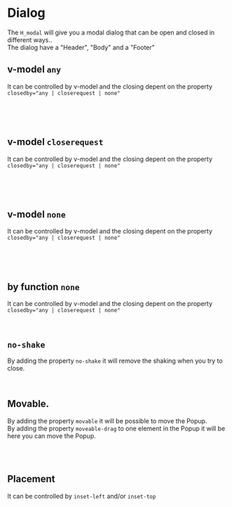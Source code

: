 # Dialog

The `H_modal` will give you a modal dialog that can be open and closed in different ways..<br>
The dialog have a "Header", "Body" and a "Footer"
<br>

## v-model `any`

It can be controlled by v-model and the closing depent on the property `closedby="any | closerequest | none"`

<hhl-live-editor title="" htmlCode='
    <template>
    <div class="flex items-center gap-4 flex-wrap">
    <H_btn @click="dialogOpen = !dialogOpen">PopUp</H_btn>
    <H_dialog closedby="any" v-model="dialogOpen">
    <div class="p-33">hej</div>
    <div class="H_dialogService-footer flex gap-4 justify-end px-3 pb-3">
    <H_btn @click="dialogOpen = !dialogOpen">Close</H_btn>
    </div>
    </H_dialog>
    </div>
    </template>
    <script>
        const dialogOpen = ref(false)
        return { dialogOpen }
        </script>
'>
</hhl-live-editor>
<br>

<br>

## v-model `closerequest`

It can be controlled by v-model and the closing depent on the property `closedby="any | closerequest | none"`

<hhl-live-editor title="" htmlCode='
    <template>
    <div class="flex items-center gap-4 flex-wrap">
    <H_btn @click="dialogOpen = !dialogOpen">PopUp</H_btn>
    <H_dialog closedby="closerequest" v-model="dialogOpen">
     <div class="p-33">hej</div>
    <div class="H_dialogService-footer flex gap-4 justify-end px-3 pb-3">
    <H_btn @click="dialogOpen = !dialogOpen">Close</H_btn>
    </div>
    </H_dialog>
    </div>
    </template>
    <script>
        const dialogOpen = ref(false)
        return { dialogOpen }
        </script>
'>
</hhl-live-editor>
<br>

<br>

## v-model `none`

It can be controlled by v-model and the closing depent on the property `closedby="any | closerequest | none"`

<hhl-live-editor title="" htmlCode='
    <template>
    <div class="flex items-center gap-4 flex-wrap">
    <H_btn @click="dialogOpen = !dialogOpen">PopUp</H_btn>
    <H_dialog closedby="none" v-model="dialogOpen">
    <div class="p-33">hej</div>
    <div class="H_dialogService-footer flex gap-4 justify-end px-3 pb-3">
    <H_btn @click="dialogOpen = !dialogOpen">Close</H_btn>
    </div>
    </H_dialog>
    </div>
    </template>
    <script>
        const dialogOpen = ref(false)
        return { dialogOpen }
        </script>
'>
</hhl-live-editor>
<br>

<br>

## by function `none`

It can be controlled by v-model and the closing depent on the property `closedby="any | closerequest | none"`

<hhl-live-editor title="" htmlCode='
    <template>
    <div class="flex items-center gap-4 flex-wrap">
    <H_btn @click="dialogOpen">PopUp</H_btn>
    <H_dialog closedby="none" ref="dialog">
    <div class="p-33">hej</div>
    <div class="H_dialogService-footer flex gap-4 justify-end px-3 pb-3">
    <H_btn @click="dialogClose">Close</H_btn>
    </div>
    </H_dialog>
    </div>
    </template>
    <script>
        const dialog = ref("")
        function dialogOpen() {
        dialog.value.open();
        }
        function dialogClose() {
        dialog.value.close();
        }
        return { dialog,dialogOpen,dialogClose }
        </script>
'>
</hhl-live-editor>
<br>

## `no-shake`

By adding the property `no-shake` it will remove the shaking when you try to close.

<hhl-live-editor title="" htmlCode='
    <template>
    <div class="flex items-center gap-4 flex-wrap">
    <H_btn @click="dialogOpen = !dialogOpen">PopUp</H_btn>
    <H_dialog closedby="none" no-shake v-model="dialogOpen">
    <div class="p-33">hej</div>
    <div class="H_dialogService-footer flex gap-4 justify-end px-3 pb-3">
    <H_btn @click="dialogOpen = !dialogOpen">Close</H_btn>
    </div>
    </H_dialog>
    </div>
    </template>
    <script>
        const dialogOpen = ref(false)
        return { dialogOpen }
        </script>
'>
</hhl-live-editor>
<br>

## Movable.

By adding the property `movable` it will be possible to move the Popup.<br/>
By adding the property `moveable-drag` to one element in the Popup it will be here you can move the Popup.<br/>

<hhl-live-editor title="" htmlCode='
    <template>
    <div class="flex items-center gap-4 flex-wrap">
    <H_btn @click="dialogOpen = !dialogOpen">Drag</H_btn>
    <H_dialog closedby="none" movable v-model="dialogOpen">
     <div moveable-drag class="col-pri py-1 text-center">Drag me!</div>
    <div class="p-33">hej</div>
    <div class="H_dialogService-footer flex gap-4 justify-end px-3 pb-3">
    <H_btn @click="dialogOpen = !dialogOpen">Close</H_btn>
    </div>
    </H_dialog>
    </div>
    </template>
    <script>
        const dialogOpen = ref(false)
        return { dialogOpen }
        </script>
'>
</hhl-live-editor>
<br>
<br>

## Placement

It can be controlled by `inset-left` and/or `inset-top`

<hhl-live-editor title="" htmlCode='
    <template>
        <div class="flex items-center gap-4 flex-wrap">
            <H_select variant="radio"
                  :list 
                  v-model="left" label="inset-left">
            </H_select>
            <H_select variant="radio"
                  :list 
                  v-model="top" label="inset-top">
            </H_select>
            <H_btn @click="dialogOpen = !dialogOpen">PopUp</H_btn>
            <H_dialog closedby="any" :inset-left="left" :inset-top="top" inset-top="0 0" v-model="dialogOpen"><div class="p-33">Hej</div></H_dialog>
        </div>
    </template>
    <script>
        const dialogOpen = ref(false)
        const list = ref([`0 0`,`10% auto`, `10px auto`, `auto 10%`, `auto 10px`])
        const left = ref("0 0")
        const top = ref("0 0")
        return { dialogOpen,list, left,top }
    </script>
'>
</hhl-live-editor>
<br>
<br>
<br>
<br>
<br>
<br>
<br>
<br>
